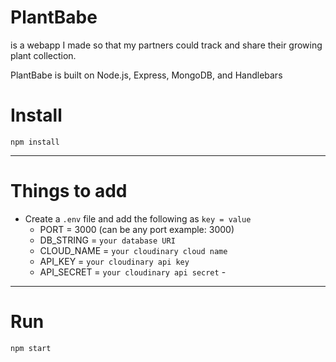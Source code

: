 # PlantBabe 
is a webapp I made so that my partners could track and share their growing plant collection. 

PlantBabe is built on Node.js, Express, MongoDB, and Handlebars


# Install

`npm install`

---

# Things to add

- Create a `.env` file and add the following as `key = value`
  - PORT = 3000 (can be any port example: 3000)
  - DB_STRING = `your database URI`
  - CLOUD_NAME = `your cloudinary cloud name`
  - API_KEY = `your cloudinary api key` 
  - API_SECRET = `your cloudinary api secret` - 

---

# Run

`npm start`